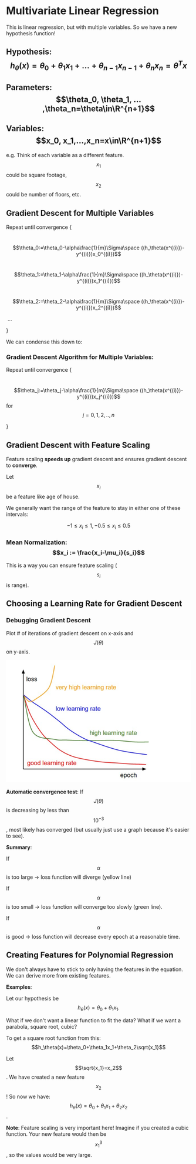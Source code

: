 # Multivariate Linear Regression

This is linear regression, but with multiple variables. So we have a new hypothesis function!

## Hypothesis: $$h_\theta(x)=\theta_0+\theta_1x_1+...+\theta_{n-1}x_{n-1}+\theta_nx_n=\theta^Tx$$ 

## Parameters: $$\theta_0, \theta_1, ... ,\theta_n=\theta\in\R^{n+1}$$

## Variables: $$x_0, x_1,...,x_n=x\in\R^{n+1}$$

e.g. Think of each variable as a different feature. $$x_1$$ could be square footage, $$x_2$$ could be number of floors, etc.

## Gradient Descent for Multiple Variables

Repeat until convergence {

​	$$\theta_0:=\theta_0-\alpha\frac{1}{m}\Sigma\space ((h_\theta(x^{(i)})-y^{(i)})x_0^{(i)})$$

​	$$\theta_1:=\theta_1-\alpha\frac{1}{m}\Sigma\space ((h_\theta(x^{(i)})-y^{(i)})x_1^{(i)})$$

​	$$\theta_2:=\theta_2-\alpha\frac{1}{m}\Sigma\space ((h_\theta(x^{(i)})-y^{(i)})x_2^{(i)})$$

​	...

}

We can condense this down to:

### Gradient Descent Algorithm for Multiple Variables:

Repeat until convergence {

​	$$\theta_j:=\theta_j-\alpha\frac{1}{m}\Sigma\space ((h_\theta(x^{(i)})-y^{(i)})x_j^{(i)})$$ for $$j=0,1,2,..,n$$

}

## Gradient Descent with Feature Scaling

Feature scaling **speeds up** gradient descent and ensures gradient descent to **converge**.

Let $$x_i$$ be a feature like age of house. 

We generally want the range of the feature to stay in either one of these intervals:

 $$-1\le x_i\le1, -0.5\le x_i\le 0.5$$

### Mean Normalization: $$x_i := \frac{x_i-\mu_i}{s_i}$$

This is a way you can ensure feature scaling ($$s_i$$ is range).

## Choosing a Learning Rate for Gradient Descent

### Debugging Gradient Descent

Plot # of iterations of gradient descent on x-axis and $$J(\theta)$$ on y-axis.

![](learning_rates.png)

**Automatic convergence test**: If $$J(\theta)$$ is decreasing by less than $$10^{-3}$$, most likely has converged (but usually just use a graph because it's easier to see).

**Summary**:

If $$\alpha$$ is too large &rarr; loss function will diverge (yellow line)

If $$\alpha$$ is too small &rarr; loss function will converge too slowly (green line).

If $$\alpha$$ is good &rarr; loss function will decrease every epoch at a reasonable time. 

## Creating Features for Polynomial Regression

We don't always have to stick to only having the features in the equation. We can derive more from existing features.

**Examples**:

Let our hypothesis be $$h_\theta(x)=\theta_0+\theta_1x_1.$$

What if we don't want a linear function to fit the data? What if we want a parabola, square root, cubic?

To get a square root function from this:  $$h_\theta(x)=\theta_0+\theta_1x_1+\theta_2\sqrt{x_1}$$

Let $$\sqrt{x_1}=x_2$$. We have created a new feature $$x_2$$! So now we have: $$h_\theta(x)=\theta_0+\theta_1x_1+\theta_2x_2$$.

**Note**: Feature scaling is very important here! Imagine if you created a cubic function. Your new feature would then be $$x_1^3$$, so the values would be very large. 









